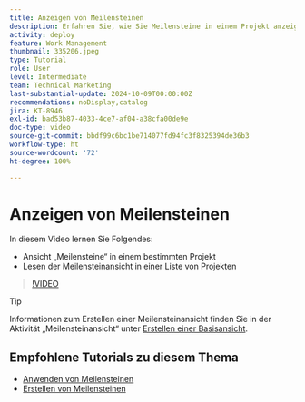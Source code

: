 ```yaml
---
title: Anzeigen von Meilensteinen
description: Erfahren Sie, wie Sie Meilensteine in einem Projekt anzeigen und die Ansicht „Meilensteine“ im Bereich [!UICONTROL Projekt] verwenden.
activity: deploy
feature: Work Management
thumbnail: 335206.jpeg
type: Tutorial
role: User
level: Intermediate
team: Technical Marketing
last-substantial-update: 2024-10-09T00:00:00Z
recommendations: noDisplay,catalog
jira: KT-8946
exl-id: bad53b87-4033-4ce7-af04-a38cfa00de9e
doc-type: video
source-git-commit: bbdf99c6bc1be714077fd94fc3f8325394de36b3
workflow-type: ht
source-wordcount: '72'
ht-degree: 100%

---
```


# Anzeigen von Meilensteinen

In diesem Video lernen Sie Folgendes:

* Ansicht „Meilensteine“ in einem bestimmten Projekt
* Lesen der Meilensteinansicht in einer Liste von Projekten

>[!VIDEO](https://video.tv.adobe.com/v/335206/?quality=12&learn=on&enablevpops=1)

>[!TIP]
>
>Informationen zum Erstellen einer Meilensteinansicht finden Sie in der Aktivität „Meilensteinansicht“ unter [Erstellen einer Basisansicht](/help/reporting/basic-reporting/create-a-basic-view.md).

## Empfohlene Tutorials zu diesem Thema

* [Anwenden von Meilensteinen](/help/manage-work/approval-processes-and-milestone-paths/apply-milestones.md)
* [Erstellen von Meilensteinen](/help/administration-and-setup/approval-processes-and-milestone-paths/creating-milestones.md)

